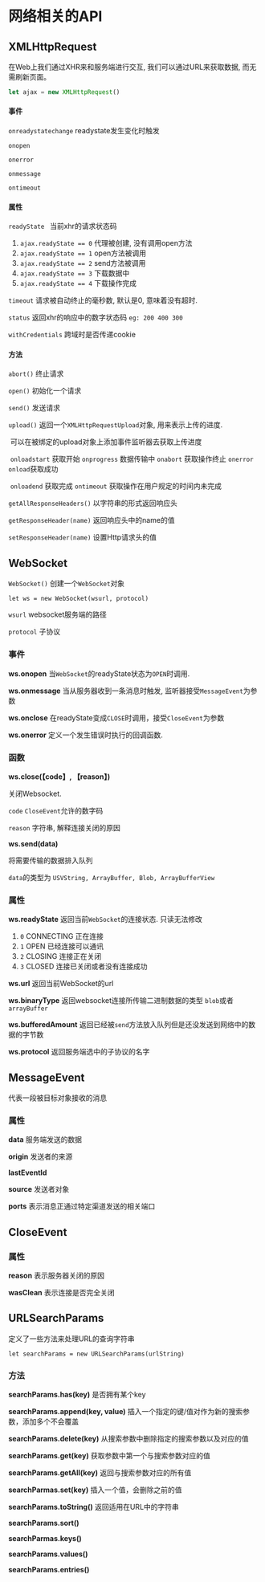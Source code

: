 # 网络相关的API

## XMLHttpRequest

在Web上我们通过XHR来和服务端进行交互, 我们可以通过URL来获取数据, 而无需刷新页面。

```javascript
let ajax = new XMLHttpRequest()
```

#### 事件

`onreadystatechange`  readystate发生变化时触发

`onopen`

`onerror`

`onmessage`

`ontimeout`

#### 属性

`readyState `   当前xhr的请求状态码

1. `ajax.readyState == 0` 代理被创建, 没有调用open方法 
2. `ajax.readyState == 1` open方法被调用
3. `ajax.readyState == 2` send方法被调用
4. `ajax.readyState == 3` 下载数据中
5. `ajax.readyState == 4` 下载操作完成

`timeout` 请求被自动终止的毫秒数, 默认是0, 意味着没有超时.

`status` 返回xhr的响应中的数字状态码 `eg: 200 400 300`

`withCredentials`  跨域时是否传递cookie

#### 方法

`abort()`  终止请求

`open()` 初始化一个请求

`send()` 发送请求

`upload()` 返回一个`XMLHttpRequestUpload`对象, 用来表示上传的进度. 

​	可以在被绑定的upload对象上添加事件监听器去获取上传进度

​	 `onloadstart` 获取开始 `onprogress` 数据传输中 `onabort` 获取操作终止 `onerror` `onload`获取成功

​	`onloadend` 获取完成 `ontimeout` 获取操作在用户规定的时间内未完成

`getAllResponseHeaders()` 以字符串的形式返回响应头

`getResponseHeader(name)`  返回响应头中的name的值

`setResponseHeader(name)` 设置Http请求头的值



## WebSocket

`WebSocket()` 创建一个`WebSocket`对象

`let ws = new WebSocket(wsurl, protocol)`

`wsurl` websocket服务端的路径

`protocol` 子协议

### 事件

**ws.onopen** 当`WebSocket`的readyState状态为`OPEN`时调用. 

**ws.onmessage** 当从服务器收到一条消息时触发, 监听器接受`MessageEvent`为参数

**ws.onclose**  在readyState变成`CLOSE`时调用，接受`CloseEvent`为参数

**ws.onerror** 定义一个发生错误时执行的回调函数.

### 函数

**ws.close(【code】, 【reason】)**

关闭Websocket.  

`code` `CloseEvent`允许的数字码

`reason` 字符串, 解释连接关闭的原因

**ws.send(data)**

将需要传输的数据排入队列

`data`的类型为 `USVString, ArrayBuffer, Blob, ArrayBufferView`

### 属性

**ws.readyState** 返回当前`WebSocket`的连接状态. 只读无法修改

1. `0` CONNECTING 正在连接
2. `1` OPEN 已经连接可以通讯
3. `2` CLOSING 连接正在关闭
4. `3` CLOSED 连接已关闭或者没有连接成功

**ws.url**  返回当前WebSocket的url

**ws.binaryType** 返回websocket连接所传输二进制数据的类型 `blob`或者`arrayBuffer` 

**ws.bufferedAmount** 返回已经被`send`方法放入队列但是还没发送到网络中的数据的字节数

**ws.protocol**  返回服务端选中的子协议的名字

## MessageEvent

代表一段被目标对象接收的消息

### 属性

**data**  服务端发送的数据

**origin** 发送者的来源

**lastEventId** 

**source** 发送者对象

**ports**  表示消息正通过特定渠道发送的相关端口



## CloseEvent

### 属性 

**reason** 表示服务器关闭的原因

**wasClean** 表示连接是否完全关闭

## URLSearchParams

定义了一些方法来处理URL的查询字符串

`let searchParams = new URLSearchParams(urlString)`

### 方法

**searchParams.has(key)** 是否拥有某个key

**searchParams.append(key, value)** 插入一个指定的键/值对作为新的搜索参数，添加多个不会覆盖

**searchParams.delete(key)** 从搜索参数中删除指定的搜索参数以及对应的值

**searchParams.get(key)** 获取参数中第一个与搜索参数对应的值

**searchParams.getAll(key)** 返回与搜索参数对应的所有值

**searchParmas.set(key)** 插入一个值，会删除之前的值

**searchParams.toString()** 返回适用在URL中的字符串

**searchParams.sort()**

**searchParmas.keys()**

**searchParams.values()**

**searchParams.entries()**

